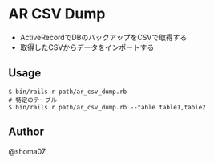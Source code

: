 # AR CSV Dump

- ActiveRecordでDBのバックアップをCSVで取得する
- 取得したCSVからデータをインポートする

## Usage

```
$ bin/rails r path/ar_csv_dump.rb
# 特定のテーブル
$ bin/rails r path/ar_csv_dump.rb --table table1,table2
```

## Author

@shoma07
